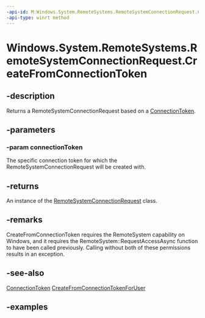 ```yaml
---
-api-id: M:Windows.System.RemoteSystems.RemoteSystemConnectionRequest.CreateFromConnectionToken(System.String)
-api-type: winrt method
---
```


<!-- Method syntax.
public RemoteSystemConnectionRequest RemoteSystemConnectionRequest.CreateFromConnectionToken(String connectionToken)
-->

# Windows.System.RemoteSystems.RemoteSystemConnectionRequest.CreateFromConnectionToken

## -description
Returns a RemoteSystemConnectionRequest based on a [ConnectionToken](remotesystemconnectionrequest_connectiontoken.md).

## -parameters
### -param connectionToken
The specific connection token for which the RemoteSystemConnectionRequest will be created with.

## -returns
An instance of the [RemoteSystemConnectionRequest](remotesystemconnectionrequest.md) class.

## -remarks
CreateFromConnectionToken requires the RemoteSystem capability on Windows, and it requires the RemoteSystem::RequestAccessAsync function to have been called previously. Calling without both of these permissions results in an exception. 

## -see-also
[ConnectionToken](remotesytemconnectionrequest_connectiontoken.md)
[CreateFromConnectionTokenForUser](remotesytemconnectionrequest_createfromconnectiontokenforuser.md)
## -examples

